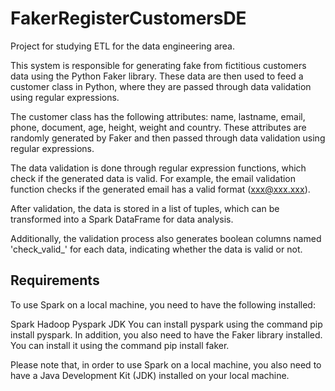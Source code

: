 # FakerRegisterCustomersDE

Project for studying ETL for the data engineering area.

This system is responsible for generating fake from fictitious customers data using the Python Faker library. These data are then used to feed a customer class in Python, where they are passed through data validation using regular expressions.

The customer class has the following attributes: name, lastname, email, phone, document, age, height, weight and country. These attributes are randomly generated by Faker and then passed through data validation using regular expressions.

The data validation is done through regular expression functions, which check if the generated data is valid. For example, the email validation function checks if the generated email has a valid format (xxx@xxx.xxx).

After validation, the data is stored in a list of tuples, which can be transformed into a Spark DataFrame for data analysis.

Additionally, the validation process also generates boolean columns named 'check_valid_' for each data, indicating whether the data is valid or not.

## Requirements
To use Spark on a local machine, you need to have the following installed:

Spark
Hadoop
Pyspark
JDK
You can install pyspark using the command pip install pyspark.
In addition, you also need to have the Faker library installed. You can install it using the command pip install faker.

Please note that, in order to use Spark on a local machine, you also need to have a Java Development Kit (JDK) installed on your local machine.

